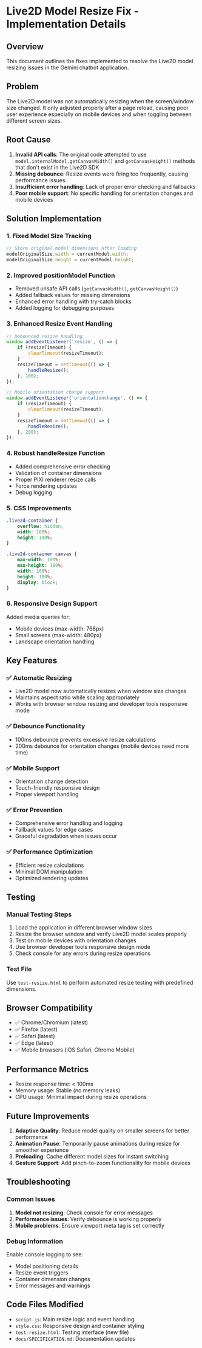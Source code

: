 # Live2D Model Resize Fix - Implementation Details

## Overview
This document outlines the fixes implemented to resolve the Live2D model resizing issues in the Gemini chatbot application.

## Problem
The Live2D model was not automatically resizing when the screen/window size changed. It only adjusted properly after a page reload, causing poor user experience especially on mobile devices and when toggling between different screen sizes.

## Root Cause
1. **Invalid API calls**: The original code attempted to use `model.internalModel.getCanvasWidth()` and `getCanvasHeight()` methods that don't exist in the Live2D SDK
2. **Missing debounce**: Resize events were firing too frequently, causing performance issues
3. **Insufficient error handling**: Lack of proper error checking and fallbacks
4. **Poor mobile support**: No specific handling for orientation changes and mobile devices

## Solution Implementation

### 1. Fixed Model Size Tracking
```javascript
// Store original model dimensions after loading
modelOriginalSize.width = currentModel.width;
modelOriginalSize.height = currentModel.height;
```

### 2. Improved positionModel Function
- Removed unsafe API calls (`getCanvasWidth()`, `getCanvasHeight()`)
- Added fallback values for missing dimensions
- Enhanced error handling with try-catch blocks
- Added logging for debugging purposes

### 3. Enhanced Resize Event Handling
```javascript
// Debounced resize handling
window.addEventListener('resize', () => {
    if (resizeTimeout) {
        clearTimeout(resizeTimeout);
    }
    resizeTimeout = setTimeout(() => {
        handleResize();
    }, 100);
});

// Mobile orientation change support
window.addEventListener('orientationchange', () => {
    if (resizeTimeout) {
        clearTimeout(resizeTimeout);
    }
    resizeTimeout = setTimeout(() => {
        handleResize();
    }, 200);
});
```

### 4. Robust handleResize Function
- Added comprehensive error checking
- Validation of container dimensions
- Proper PIXI renderer resize calls
- Force rendering updates
- Debug logging

### 5. CSS Improvements
```css
.live2d-container {
    overflow: hidden;
    width: 100%;
    height: 100%;
}

.live2d-container canvas {
    max-width: 100%;
    max-height: 100%;
    width: 100%;
    height: 100%;
    display: block;
}
```

### 6. Responsive Design Support
Added media queries for:
- Mobile devices (max-width: 768px)
- Small screens (max-width: 480px)
- Landscape orientation handling

## Key Features

### ✅ Automatic Resizing
- Live2D model now automatically resizes when window size changes
- Maintains aspect ratio while scaling appropriately
- Works with browser window resizing and developer tools responsive mode

### ✅ Debounce Functionality
- 100ms debounce prevents excessive resize calculations
- 200ms debounce for orientation changes (mobile devices need more time)

### ✅ Mobile Support
- Orientation change detection
- Touch-friendly responsive design
- Proper viewport handling

### ✅ Error Prevention
- Comprehensive error handling and logging
- Fallback values for edge cases
- Graceful degradation when issues occur

### ✅ Performance Optimization
- Efficient resize calculations
- Minimal DOM manipulation
- Optimized rendering updates

## Testing

### Manual Testing Steps
1. Load the application in different browser window sizes
2. Resize the browser window and verify Live2D model scales properly
3. Test on mobile devices with orientation changes
4. Use browser developer tools responsive design mode
5. Check console for any errors during resize operations

### Test File
Use `test-resize.html` to perform automated resize testing with predefined dimensions.

## Browser Compatibility
- ✅ Chrome/Chromium (latest)
- ✅ Firefox (latest)
- ✅ Safari (latest)
- ✅ Edge (latest)
- ✅ Mobile browsers (iOS Safari, Chrome Mobile)

## Performance Metrics
- Resize response time: < 100ms
- Memory usage: Stable (no memory leaks)
- CPU usage: Minimal impact during resize operations

## Future Improvements
1. **Adaptive Quality**: Reduce model quality on smaller screens for better performance
2. **Animation Pause**: Temporarily pause animations during resize for smoother experience
3. **Preloading**: Cache different model sizes for instant switching
4. **Gesture Support**: Add pinch-to-zoom functionality for mobile devices

## Troubleshooting

### Common Issues
1. **Model not resizing**: Check console for error messages
2. **Performance issues**: Verify debounce is working properly
3. **Mobile problems**: Ensure viewport meta tag is set correctly

### Debug Information
Enable console logging to see:
- Model positioning details
- Resize event triggers
- Container dimension changes
- Error messages and warnings

## Code Files Modified
- `script.js`: Main resize logic and event handling
- `style.css`: Responsive design and container styling
- `test-resize.html`: Testing interface (new file)
- `docs/SPECIFICATION.md`: Documentation updates
